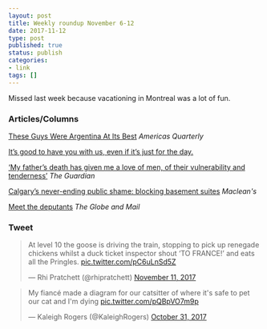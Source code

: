 ```yaml
---
layout: post
title: Weekly roundup November 6-12
date: 2017-11-12
type: post
published: true
status: publish
categories:
- link
tags: []
---
```


Missed last week because vacationing in Montreal was a lot of fun.

### Articles/Columns

[These Guys Were Argentina At Its Best](https://americasquarterly.org/content/these-guys-were-argentina-its-best "These Guys Were Argentina At Its Best. By Brian Winter") *Americas Quarterly*

[It’s good to have you with us, even if it’s just for the day.](https://medium.com/@smsfindlay/its-good-to-have-you-with-us-even-if-it-s-just-for-the-day-a8ed4a32b656 "It’s good to have you with us, even if it’s just for the day. By Findlay")

[‘My father’s death has given me a love of men, of their vulnerability and tenderness’](https://www.theguardian.com/lifeandstyle/2017/nov/04/aisling-bea-my-fathers-death-has-given-me-a-love-of-men-of-their-vulnerability-and-tenderness "Aisling Bea: ‘My father’s death has given me a love of men, of their vulnerability and tenderness’") *The Guardian*

[Calgary’s never-ending public shame: blocking basement suites](https://www.macleans.ca/society/calgarys-never-ending-public-shame-blocking-basement-suites/ "Calgary’s never-ending public shame: blocking basement suites By Jason Markusoff") *Maclean's*

[Meet the deputants](https://beta.theglobeandmail.com/news/toronto/meet-torontos-deputants-a-little-band-of-oddballs-and-obsessives-who-help-keep-politicians-honest/article36754911/ "Meet the deputants. By Marcus Gee") *The Globe and Mail*

### Tweet

<blockquote class="twitter-tweet" data-lang="en"><p lang="en" dir="ltr">At level 10 the goose is driving the train, stopping to pick up renegade chickens whilst a duck ticket inspector shout ‘TO FRANCE!’ and eats all the Pringles. <a href="https://t.co/pC6uLnSd5Z">pic.twitter.com/pC6uLnSd5Z</a></p>&mdash; Rhi Pratchett (@rhipratchett) <a href="https://twitter.com/rhipratchett/status/929285134255378432?ref_src=twsrc%5Etfw">November 11, 2017</a></blockquote> <script async src="https://platform.twitter.com/widgets.js" charset="utf-8"></script> 


<blockquote class="twitter-tweet" data-lang="en"><p lang="en" dir="ltr">My fiancé made a diagram for our catsitter of where it&#39;s safe to pet our cat and I&#39;m dying <a href="https://t.co/pQBpVO7m9p">pic.twitter.com/pQBpVO7m9p</a></p>&mdash; Kaleigh Rogers (@KaleighRogers) <a href="https://twitter.com/KaleighRogers/status/925405353143136256?ref_src=twsrc%5Etfw">October 31, 2017</a></blockquote> <script async src="https://platform.twitter.com/widgets.js" charset="utf-8"></script> 

